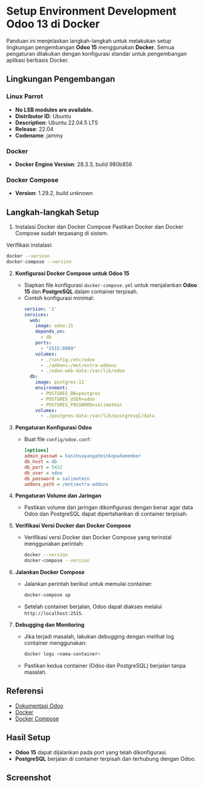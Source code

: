 # Setup Environment Development Odoo 13 di Docker

Panduan ini menjelaskan langkah-langkah untuk melakukan setup lingkungan pengembangan **Odoo 15** menggunakan **Docker**. Semua pengaturan dilakukan dengan konfigurasi standar untuk pengembangan aplikasi berbasis Docker.

## **Lingkungan Pengembangan**

### Linux Parrot
- **No LSB modules are available.**
- **Distributor ID**: Ubuntu  
- **Description**: Ubuntu 22.04.5 LTS  
- **Release**: 22.04
- **Codename**: jammy

### **Docker**
- **Docker Engine Version**: 28.3.3, build 980b856 

### **Docker Compose**
- **Version**: 1.29.2, build unknown  

## **Langkah-langkah Setup**

1. Instalasi Docker dan Docker Compose
Pastikan Docker dan Docker Compose sudah terpasang di sistem.

Verifikasi instalasi:
```bash
docker --version
docker-compose --version
```

2. **Konfigurasi Docker Compose untuk Odoo 15**
    - Siapkan file konfigurasi `docker-compose.yml` untuk menjalankan **Odoo 15** dan **PostgreSQL** dalam container terpisah.
    - Contoh konfigurasi minimal:
      ```yaml
      version: '2'
      services:
        web:
          image: odoo:15
          depends_on:
            - db
          ports:
            - "2515:8069"
          volumes:
            - ./config:/etc/odoo
            - ./addons:/mnt/extra-addons
            - ./odoo-web-data:/var/lib/odoo
        db:
          image: postgres:12
          environment:
            - POSTGRES_DB=postgres
            - POSTGRES_USER=odoo
            - POSTGRES_PASSWORD=salimatmin
          volumes:
            - ./postgres-data:/var/lib/postgresql/data
      ```

3. **Pengaturan Konfigurasi Odoo**
    - Buat file `config/odoo.conf`:
      ```ini
      [options]
      admin_passwd = kasihsayangatminkepadamember
      db_host = db
      db_port = 5432
      db_user = odoo
      db_password = salimatmin
      addons_path = /mnt/extra-addons
      ```

4. **Pengaturan Volume dan Jaringan**
    - Pastikan volume dan jaringan dikonfigurasi dengan benar agar data Odoo dan PostgreSQL dapat dipertahankan di container terpisah.

5. **Verifikasi Versi Docker dan Docker Compose**
    - Verifikasi versi Docker dan Docker Compose yang terinstal menggunakan perintah:
      ```bash
      docker --version
      docker-compose --version
      ```

6. **Jalankan Docker Compose**
    - Jalankan perintah berikut untuk memulai container:
      ```bash
      docker-compose up
      ```
    - Setelah container berjalan, Odoo dapat diakses melalui `http://localhost:2515`.

7. **Debugging dan Monitoring**
    - Jika terjadi masalah, lakukan debugging dengan melihat log container menggunakan:
      ```bash
      docker logs <nama-container>
      ```
    - Pastikan kedua container (Odoo dan PostgreSQL) berjalan tanpa masalah.

## **Referensi**
- [Dokumentasi Odoo](https://www.odoo.com/)
- [Docker](https://www.docker.com/)
- [Docker Compose](https://docs.docker.com/compose/)


## **Hasil Setup**
- **Odoo 15** dapat dijalankan pada port yang telah dikonfigurasi.
- **PostgreSQL** berjalan di container terpisah dan terhubung dengan Odoo.

## **Screenshot**
![]()

